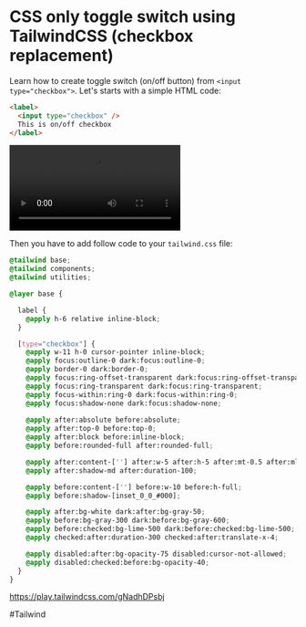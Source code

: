# CSS only toggle switch using TailwindCSS (checkbox replacement)

Learn how to create toggle switch (on/off button) from `<input type="checkbox">`.
Let's starts with a simple HTML code:

```html
<label>
  <input type="checkbox" />
  This is on/off checkbox
</label>
```

![](Tailwind/css-only-toggle.mp4)

Then you have to add follow code to your `tailwind.css` file:

```css
@tailwind base;
@tailwind components;
@tailwind utilities;

@layer base {

  label {
    @apply h-6 relative inline-block;
  }

  [type="checkbox"] {
    @apply w-11 h-0 cursor-pointer inline-block;
    @apply focus:outline-0 dark:focus:outline-0;
    @apply border-0 dark:border-0;
    @apply focus:ring-offset-transparent dark:focus:ring-offset-transparent;
    @apply focus:ring-transparent dark:focus:ring-transparent;
    @apply focus-within:ring-0 dark:focus-within:ring-0;
    @apply focus:shadow-none dark:focus:shadow-none;
    
    @apply after:absolute before:absolute;
    @apply after:top-0 before:top-0;
    @apply after:block before:inline-block;
    @apply before:rounded-full after:rounded-full;

    @apply after:content-[''] after:w-5 after:h-5 after:mt-0.5 after:ml-0.5;
    @apply after:shadow-md after:duration-100;

    @apply before:content-[''] before:w-10 before:h-full;
    @apply before:shadow-[inset_0_0_#000];

    @apply after:bg-white dark:after:bg-gray-50;
    @apply before:bg-gray-300 dark:before:bg-gray-600;
    @apply before:checked:bg-lime-500 dark:before:checked:bg-lime-500;
    @apply checked:after:duration-300 checked:after:translate-x-4;

    @apply disabled:after:bg-opacity-75 disabled:cursor-not-allowed;
    @apply disabled:checked:before:bg-opacity-40;
  }
}
```

https://play.tailwindcss.com/gNadhDPsbj

#Tailwind 